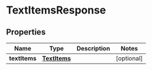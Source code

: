 
# TextItemsResponse

## Properties
Name | Type | Description | Notes
------------ | ------------- | ------------- | -------------
**textItems** | [**TextItems**](TextItems.md) |  |  [optional]



